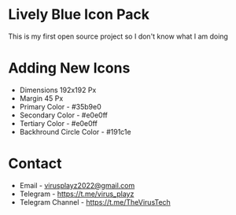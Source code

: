 # Lively Blue Icon Pack
This is my first open source project so I don't know what I am doing

# Adding New Icons
  - Dimensions 192x192 Px
  - Margin 45 Px
  - Primary Color - #35b9e0
  - Secondary Color - #e0e0ff
  - Tertiary Color - #e0e0ff
  - Backhround Circle Color - #191c1e

# Contact 
  - Email - virusplayz2022@gmail.com
  - Telegram - https://t.me/virus_playz
  - Telegram Channel - https://t.me/TheVirusTech
